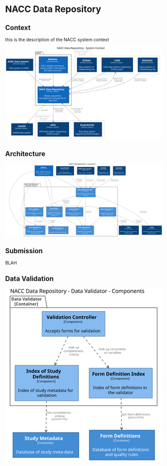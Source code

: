 # NACC Data Repository

## Context 

this is the description of the NACC system context

![Repository-Context-Diagram](images/structurizr-RepositoryContext.svg)



## Architecture

![Repository-Container-Diagram](images/structurizr-RepositoryContainers.svg)


## Submission

BLAH

## Data Validation

![Validator-Component-Diagram](images/structurizr-ValidatorComponent.svg)

